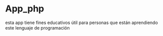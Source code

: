 # App_php
esta app tiene fines educativos útil para personas que están aprendiendo este lenguaje de programación 
